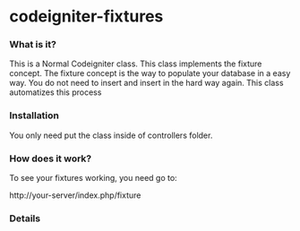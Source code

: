 codeigniter-fixtures
====================

### What is it?

This is a Normal Codeigniter class.
This class implements the fixture concept.
The fixture concept is the way to populate your database in a easy way.
You do not need to insert and insert in  the hard way again.
This class automatizes this process

### Installation

You only need put the class inside of controllers folder.

### How does it work?

To see your fixtures working, you need go to:

  http://your-server/index.php/fixture

### Details
